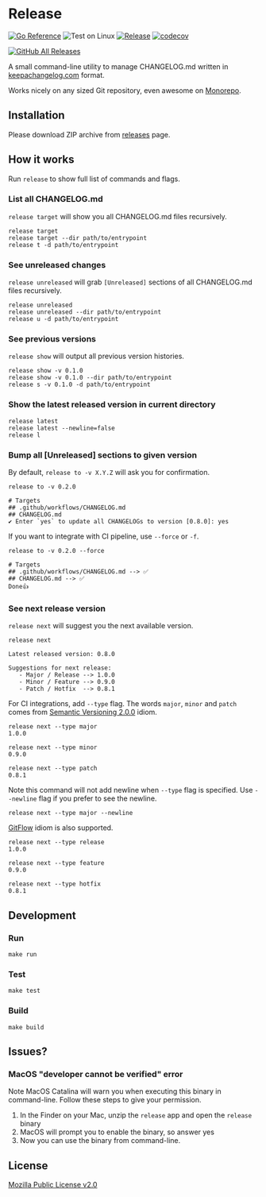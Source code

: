 # Release

[![Go Reference](https://pkg.go.dev/badge/github.com/tomodian/release.svg)](https://pkg.go.dev/github.com/tomodian/release)
![Test on Linux](https://github.com/tomodian/release/workflows/Test%20on%20Linux/badge.svg?branch=develop)
[![Release](https://github.com/tomodian/release/actions/workflows/release.yml/badge.svg)](https://github.com/tomodian/release/actions/workflows/release.yml)
[![codecov](https://codecov.io/gh/tomodian/release/branch/develop/graph/badge.svg)](https://codecov.io/gh/tomodian/release)

[![GitHub All Releases](https://img.shields.io/github/downloads/tomodian/release/total?style=social)](https://github.com/tomodian/release/releases)

A small command-line utility to manage CHANGELOG.md written in [keepachangelog.com](https://keepachangelog.com) format.

Works nicely on any sized Git repository, even awesome on [Monorepo](https://en.wikipedia.org/wiki/Monorepo).

## Installation

Please download ZIP archive from [releases](https://github.com/tomodian/release/releases) page.

## How it works

Run `release` to show full list of commands and flags.

### List all CHANGELOG.md

`release target` will show you all CHANGELOG.md files recursively.

    release target
    release target --dir path/to/entrypoint
    release t -d path/to/entrypoint

### See unreleased changes

`release unreleased` will grab `[Unreleased]` sections of all CHANGELOG.md files recursively.

    release unreleased
    release unreleased --dir path/to/entrypoint
    release u -d path/to/entrypoint

### See previous versions

`release show` will output all previous version histories.

    release show -v 0.1.0
    release show -v 0.1.0 --dir path/to/entrypoint
    release s -v 0.1.0 -d path/to/entrypoint

### Show the latest released version in current directory

    release latest
    release latest --newline=false
    release l

### Bump all [Unreleased] sections to given version

By default, `release to -v X.Y.Z` will ask you for confirmation.

    release to -v 0.2.0

    # Targets
    ## .github/workflows/CHANGELOG.md
    ## CHANGELOG.md
    ✔ Enter `yes` to update all CHANGELOGs to version [0.8.0]: yes

If you want to integrate with CI pipeline, use `--force` or `-f`.

    release to -v 0.2.0 --force

    # Targets
    ## .github/workflows/CHANGELOG.md --> ✅
    ## CHANGELOG.md --> ✅
    Done👍

### See next release version

`release next` will suggest you the next available version.

    release next

    Latest released version: 0.8.0

    Suggestions for next release:
       - Major / Release --> 1.0.0
       - Minor / Feature --> 0.9.0
       - Patch / Hotfix  --> 0.8.1

For CI integrations, add `--type` flag.
The words `major`, `minor` and `patch` comes from [Semantic Versioning 2.0.0](https://semver.org) idiom.

    release next --type major
    1.0.0

    release next --type minor
    0.9.0

    release next --type patch
    0.8.1

Note this command will not add newline when `--type` flag is specified.
Use `--newline` flag if you prefer to see the newline.

    release next --type major --newline

[GitFlow](https://www.atlassian.com/git/tutorials/comparing-workflows/gitflow-workflow) idiom is also supported.

    release next --type release
    1.0.0

    release next --type feature
    0.9.0

    release next --type hotfix
    0.8.1

## Development

### Run

    make run

### Test

    make test

### Build

    make build

## Issues?

### MacOS "developer cannot be verified" error

Note MacOS Catalina will warn you when executing this binary in command-line.
Follow these steps to give your permission.

1. In the Finder on your Mac, unzip the `release` app and open the `release` binary
2. MacOS will prompt you to enable the binary, so answer yes
3. Now you can use the binary from command-line.

## License

[Mozilla Public License v2.0](LICENSE)
